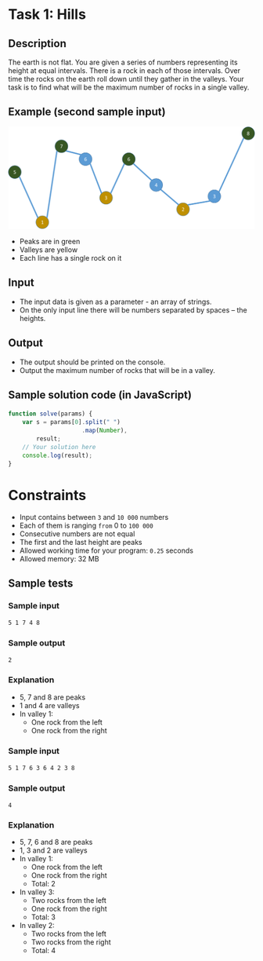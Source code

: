 #   Task 1: Hills

##  Description

The earth is not flat. You are given a series of numbers representing its height at equal intervals. There is a rock in each of those intervals. Over time the rocks on the earth roll down until they gather in the valleys. Your task is to find what will be the maximum number of rocks in a single valley. 

##  Example (second sample input) 

<img src="images/example.png" />

-   Peaks are in green
-   Valleys are yellow
-   Each line has a single rock on it


##  Input	

-   The input data is given as a parameter - an array of strings. 
-   On the only input line there will be numbers separated by spaces – the heights.

##  Output

-   The output should be printed on the console.
-   Output the maximum number of rocks that will be in a valley.


##  Sample solution code (in JavaScript)

```js
function solve(params) {
    var s = params[0].split(" ")
                     .map(Number),
        result;
    // Your solution here
    console.log(result);
}
```

#   Constraints

-   Input contains between `3` and `10 000` numbers
-   Each of them is ranging `from` 0 to `100 000`
-   Consecutive numbers are not equal
-   The first and the last height are peaks
-   Allowed working time for your program: `0.25` seconds
-   Allowed memory: 32 MB


##  Sample tests

### Sample input

```cmd
5 1 7 4 8
```

### Sample output

```
2
```

### Explanation

-   5, 7 and 8 are peaks
-   1 and 4 are valleys
-   In valley 1:
    -   One rock from the left
    -   One rock from the right


### Sample input

```cmd
5 1 7 6 3 6 4 2 3 8
```

### Sample output

```
4
```

### Explanation

-   5, 7, 6 and 8 are peaks
-   1, 3 and 2 are valleys
-   In valley 1:
    -   One rock from the left
    -   One rock from the right
    -   Total: 2 
-   In valley 3:
    -   Two rocks from the left
    -   One rock from the right
    -   Total: 3
-   In valley 2:
    -   Two rocks from the left
    -   Two rocks from the right
    -   Total: 4

